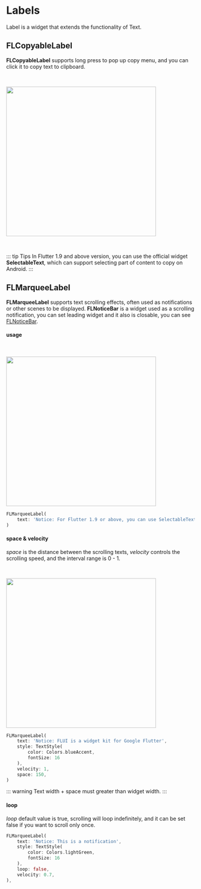 # Labels

Label is a widget that extends the functionality of Text.

## FLCopyableLabel

**FLCopyableLabel** supports long press to pop up copy menu, and you can click it to copy text to clipboard.

<br />
<p align="left">
    <img width="400" src="http://abtfun.oss-cn-beijing.aliyuncs.com/img/2019-12-10-copyable_label.gif" />
</p>
<br />

::: tip Tips
In Flutter 1.9 and above version, you can use the official widget **SelectableText**, which can support selecting part of content to copy on Android.
:::

## FLMarqueeLabel

**FLMarqueeLabel** supports text scrolling effects, often used as notifications or other scenes to be displayed. **FLNoticeBar** is a widget used as a scrolling notification, you can set leading widget and it also is closable, you can see [FLNoticeBar](https://flui.xin/en/widgets/notice-bar.html).

#### usage

<br />
<p align="left">
    <img width="400" src="http://abtfun.oss-cn-beijing.aliyuncs.com/img/2019-12-10-export-1.gif" />
</p>

```dart
FLMarqueeLabel(
    text: 'Notice: For Flutter 1.9 or above, you can use SelectableText to support copy function',
)
```

#### space & velocity

*space* is the distance between the scrolling texts, *velocity* controls the scrolling speed, and the interval range is 0 - 1.

<br />
<p align="left">
    <img width="400" src="http://abtfun.oss-cn-beijing.aliyuncs.com/img/2019-12-10-velocity.gif" />
</p>

```dart
FLMarqueeLabel(
    text: 'Notice: FLUI is a widget kit for Google Flutter',
    style: TextStyle(
        color: Colors.blueAccent,
        fontSize: 16
    ),
    velocity: 1,
    space: 150,
)
```

::: warning
Text width + space must greater than widget width.
:::

#### loop

*loop* default value is true, scrolling will loop indefinitely, and it can be set  false if you want to scroll only once.

```dart
FLMarqueeLabel(
    text: 'Notice: This is a notification',
    style: TextStyle(
        color: Colors.lightGreen,
        fontSize: 16
    ),
    loop: false,
    velocity: 0.7,
),
```





